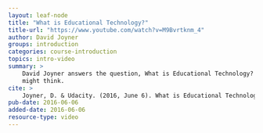 ```yaml
---
layout: leaf-node
title: "What is Educational Technology?"
title-url: "https://www.youtube.com/watch?v=M9Bvrtknm_4"
author: David Joyner
groups: introduction
categories: course-introduction
topics: intro-video
summary: >
    David Joyner answers the question, What is Educational Technology?  It's more than you
    might think.
cite: >
    Joyner, D. & Udacity. (2016, June 6). What is Educational Technology? Retrieved from https://www.youtube.com/watch?v=M9Bvrtknm_4
pub-date: 2016-06-06
added-date: 2016-06-06
resource-type: video
---
```

